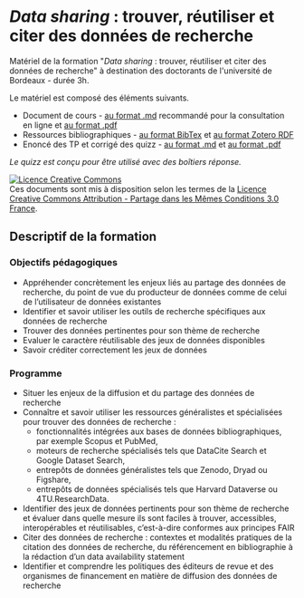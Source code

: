 # _Data sharing_ : trouver, réutiliser et citer des données de recherche

Matériel de la formation "_Data sharing_ : trouver, réutiliser et citer des données de recherche" à destination des doctorants de l'université de Bordeaux - durée 3h.

Le matériel est composé des éléments suivants.

* Document de cours - [au format .md](https://github.com/fflamerie/ED_datasharing/blob/master/content/ED_datasharing.md) recommandé pour la consultation en ligne et [au format .pdf](https://github.com/fflamerie/ED_datasharing/blob/master/content/ED_datasharing.pdf)
* Ressources bibliographiques - [au format BibTex](https://github.com/fflamerie/ED_datasharing/blob/master/content/ED_datasharing_biblio.bib) et [au format Zotero RDF](https://github.com/fflamerie/ED_datasharing/blob/master/content/ED_datasharing_biblio.rdf)
* Enoncé des TP et corrigé des quizz - [au format .md](https://github.com/fflamerie/ED_datasharing/blob/master/content/ED_datasharing_tp.md) et [au format .pdf](https://github.com/fflamerie/ED_datasharing/blob/master/content/ED_datasharing_tp.pdf)

_Le quizz est conçu pour être utilisé avec des boîtiers réponse._

<a rel="license" href="http://creativecommons.org/licenses/by-sa/3.0/fr/"><img alt="Licence Creative Commons" style="border-width:0" src="https://i.creativecommons.org/l/by-sa/3.0/fr/88x31.png" /></a><br />Ces documents sont mis à disposition selon les termes de la <a rel="license" href="http://creativecommons.org/licenses/by-sa/3.0/fr/">Licence Creative Commons Attribution -  Partage dans les Mêmes Conditions 3.0 France</a>.

## Descriptif de la formation

### Objectifs pédagogiques

* Appréhender concrètement les enjeux liés au partage des données de recherche, du point de vue du producteur de données comme de celui de l’utilisateur de données existantes
* Identifier et savoir utiliser les outils de recherche spécifiques aux données de recherche
* Trouver des données pertinentes pour son thème de recherche
* Evaluer le caractère réutilisable des jeux de données disponibles
* Savoir créditer correctement les jeux de données


### Programme

* Situer les enjeux de la diffusion et du partage des données de recherche
* Connaître et savoir utiliser les ressources généralistes et spécialisées pour trouver des données de recherche :
  * fonctionnalités intégrées aux bases de données bibliographiques, par exemple Scopus et PubMed,
  * moteurs de recherche spécialisés tels que DataCite Search et Google Dataset Search,
  * entrepôts de données généralistes tels que Zenodo, Dryad ou Figshare,
  * entrepôts de données spécialisés tels que Harvard Dataverse ou 4TU.ResearchData.
* Identifier des jeux de données pertinents pour son thème de recherche et évaluer dans quelle mesure ils sont faciles à trouver, accessibles, interopérables et réutilisables, c’est-à-dire conformes aux principes FAIR
* Citer des données de recherche : contextes et modalités pratiques de la citation des données de recherche, du référencement en bibliographie à la rédaction d’un data availability statement
* Identifier et comprendre les politiques des éditeurs de revue et des organismes de financement en matière de diffusion des données de recherche

